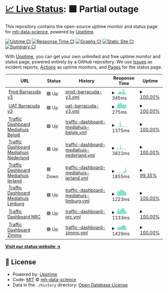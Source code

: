 # [📈 Live Status](https://demo.upptime.js.org): <!--live status--> **🟧 Partial outage**

This repository contains the open-source uptime monitor and status page for [mh-data-science](https://demo.upptime.js.org), powered by [Upptime](https://github.com/upptime/upptime).

[![Uptime CI](https://github.com/mh-data-science/upptime/workflows/Uptime%20CI/badge.svg)](https://github.com/mh-data-science/upptime/actions?query=workflow%3A%22Uptime+CI%22)
[![Response Time CI](https://github.com/mh-data-science/upptime/workflows/Response%20Time%20CI/badge.svg)](https://github.com/mh-data-science/upptime/actions?query=workflow%3A%22Response+Time+CI%22)
[![Graphs CI](https://github.com/mh-data-science/upptime/workflows/Graphs%20CI/badge.svg)](https://github.com/mh-data-science/upptime/actions?query=workflow%3A%22Graphs+CI%22)
[![Static Site CI](https://github.com/mh-data-science/upptime/workflows/Static%20Site%20CI/badge.svg)](https://github.com/mh-data-science/upptime/actions?query=workflow%3A%22Static+Site+CI%22)
[![Summary CI](https://github.com/mh-data-science/upptime/workflows/Summary%20CI/badge.svg)](https://github.com/mh-data-science/upptime/actions?query=workflow%3A%22Summary+CI%22)

With [Upptime](https://upptime.js.org), you can get your own unlimited and free uptime monitor and status page, powered entirely by a GitHub repository. We use [Issues](https://github.com/mh-data-science/upptime/issues) as incident reports, [Actions](https://github.com/mh-data-science/upptime/actions) as uptime monitors, and [Pages](https://demo.upptime.js.org) for the status page.

<!--start: status pages-->
<!-- This summary is generated by Upptime (https://github.com/upptime/upptime) -->
<!-- Do not edit this manually, your changes will be overwritten -->
<!-- prettier-ignore -->
| URL | Status | History | Response Time | Uptime |
| --- | ------ | ------- | ------------- | ------ |
| <img alt="" src="https://icons.duckduckgo.com/ip3/barracuda.mhtr.be.ico" height="13"> [Prod Barracuda v3](https://barracuda.mhtr.be/v3/docs) | 🟩 Up | [prod-barracuda-v3.yml](https://github.com/mh-data-science/upptime/commits/HEAD/history/prod-barracuda-v3.yml) | <details><summary><img alt="Response time graph" src="./graphs/prod-barracuda-v3/response-time-week.png" height="20"> 345ms</summary><br><a href="https://mh-data-science.github.io/upptime/history/prod-barracuda-v3"><img alt="Response time 354" src="https://img.shields.io/endpoint?url=https%3A%2F%2Fraw.githubusercontent.com%2Fmh-data-science%2Fupptime%2FHEAD%2Fapi%2Fprod-barracuda-v3%2Fresponse-time.json"></a><br><a href="https://mh-data-science.github.io/upptime/history/prod-barracuda-v3"><img alt="24-hour response time 262" src="https://img.shields.io/endpoint?url=https%3A%2F%2Fraw.githubusercontent.com%2Fmh-data-science%2Fupptime%2FHEAD%2Fapi%2Fprod-barracuda-v3%2Fresponse-time-day.json"></a><br><a href="https://mh-data-science.github.io/upptime/history/prod-barracuda-v3"><img alt="7-day response time 345" src="https://img.shields.io/endpoint?url=https%3A%2F%2Fraw.githubusercontent.com%2Fmh-data-science%2Fupptime%2FHEAD%2Fapi%2Fprod-barracuda-v3%2Fresponse-time-week.json"></a><br><a href="https://mh-data-science.github.io/upptime/history/prod-barracuda-v3"><img alt="30-day response time 433" src="https://img.shields.io/endpoint?url=https%3A%2F%2Fraw.githubusercontent.com%2Fmh-data-science%2Fupptime%2FHEAD%2Fapi%2Fprod-barracuda-v3%2Fresponse-time-month.json"></a><br><a href="https://mh-data-science.github.io/upptime/history/prod-barracuda-v3"><img alt="1-year response time 351" src="https://img.shields.io/endpoint?url=https%3A%2F%2Fraw.githubusercontent.com%2Fmh-data-science%2Fupptime%2FHEAD%2Fapi%2Fprod-barracuda-v3%2Fresponse-time-year.json"></a></details> | <details><summary><a href="https://mh-data-science.github.io/upptime/history/prod-barracuda-v3">100.00%</a></summary><a href="https://mh-data-science.github.io/upptime/history/prod-barracuda-v3"><img alt="All-time uptime 99.97%" src="https://img.shields.io/endpoint?url=https%3A%2F%2Fraw.githubusercontent.com%2Fmh-data-science%2Fupptime%2FHEAD%2Fapi%2Fprod-barracuda-v3%2Fuptime.json"></a><br><a href="https://mh-data-science.github.io/upptime/history/prod-barracuda-v3"><img alt="24-hour uptime 100.00%" src="https://img.shields.io/endpoint?url=https%3A%2F%2Fraw.githubusercontent.com%2Fmh-data-science%2Fupptime%2FHEAD%2Fapi%2Fprod-barracuda-v3%2Fuptime-day.json"></a><br><a href="https://mh-data-science.github.io/upptime/history/prod-barracuda-v3"><img alt="7-day uptime 100.00%" src="https://img.shields.io/endpoint?url=https%3A%2F%2Fraw.githubusercontent.com%2Fmh-data-science%2Fupptime%2FHEAD%2Fapi%2Fprod-barracuda-v3%2Fuptime-week.json"></a><br><a href="https://mh-data-science.github.io/upptime/history/prod-barracuda-v3"><img alt="30-day uptime 100.00%" src="https://img.shields.io/endpoint?url=https%3A%2F%2Fraw.githubusercontent.com%2Fmh-data-science%2Fupptime%2FHEAD%2Fapi%2Fprod-barracuda-v3%2Fuptime-month.json"></a><br><a href="https://mh-data-science.github.io/upptime/history/prod-barracuda-v3"><img alt="1-year uptime 100.00%" src="https://img.shields.io/endpoint?url=https%3A%2F%2Fraw.githubusercontent.com%2Fmh-data-science%2Fupptime%2FHEAD%2Fapi%2Fprod-barracuda-v3%2Fuptime-year.json"></a></details>
| <img alt="" src="https://icons.duckduckgo.com/ip3/barracuda-uat.mhtr.be.ico" height="13"> [UAT Barracuda v3](https://barracuda-uat.mhtr.be/v3/docs) | 🟩 Up | [uat-barracuda-v3.yml](https://github.com/mh-data-science/upptime/commits/HEAD/history/uat-barracuda-v3.yml) | <details><summary><img alt="Response time graph" src="./graphs/uat-barracuda-v3/response-time-week.png" height="20"> 275ms</summary><br><a href="https://mh-data-science.github.io/upptime/history/uat-barracuda-v3"><img alt="Response time 308" src="https://img.shields.io/endpoint?url=https%3A%2F%2Fraw.githubusercontent.com%2Fmh-data-science%2Fupptime%2FHEAD%2Fapi%2Fuat-barracuda-v3%2Fresponse-time.json"></a><br><a href="https://mh-data-science.github.io/upptime/history/uat-barracuda-v3"><img alt="24-hour response time 237" src="https://img.shields.io/endpoint?url=https%3A%2F%2Fraw.githubusercontent.com%2Fmh-data-science%2Fupptime%2FHEAD%2Fapi%2Fuat-barracuda-v3%2Fresponse-time-day.json"></a><br><a href="https://mh-data-science.github.io/upptime/history/uat-barracuda-v3"><img alt="7-day response time 275" src="https://img.shields.io/endpoint?url=https%3A%2F%2Fraw.githubusercontent.com%2Fmh-data-science%2Fupptime%2FHEAD%2Fapi%2Fuat-barracuda-v3%2Fresponse-time-week.json"></a><br><a href="https://mh-data-science.github.io/upptime/history/uat-barracuda-v3"><img alt="30-day response time 316" src="https://img.shields.io/endpoint?url=https%3A%2F%2Fraw.githubusercontent.com%2Fmh-data-science%2Fupptime%2FHEAD%2Fapi%2Fuat-barracuda-v3%2Fresponse-time-month.json"></a><br><a href="https://mh-data-science.github.io/upptime/history/uat-barracuda-v3"><img alt="1-year response time 304" src="https://img.shields.io/endpoint?url=https%3A%2F%2Fraw.githubusercontent.com%2Fmh-data-science%2Fupptime%2FHEAD%2Fapi%2Fuat-barracuda-v3%2Fresponse-time-year.json"></a></details> | <details><summary><a href="https://mh-data-science.github.io/upptime/history/uat-barracuda-v3">100.00%</a></summary><a href="https://mh-data-science.github.io/upptime/history/uat-barracuda-v3"><img alt="All-time uptime 99.67%" src="https://img.shields.io/endpoint?url=https%3A%2F%2Fraw.githubusercontent.com%2Fmh-data-science%2Fupptime%2FHEAD%2Fapi%2Fuat-barracuda-v3%2Fuptime.json"></a><br><a href="https://mh-data-science.github.io/upptime/history/uat-barracuda-v3"><img alt="24-hour uptime 100.00%" src="https://img.shields.io/endpoint?url=https%3A%2F%2Fraw.githubusercontent.com%2Fmh-data-science%2Fupptime%2FHEAD%2Fapi%2Fuat-barracuda-v3%2Fuptime-day.json"></a><br><a href="https://mh-data-science.github.io/upptime/history/uat-barracuda-v3"><img alt="7-day uptime 100.00%" src="https://img.shields.io/endpoint?url=https%3A%2F%2Fraw.githubusercontent.com%2Fmh-data-science%2Fupptime%2FHEAD%2Fapi%2Fuat-barracuda-v3%2Fuptime-week.json"></a><br><a href="https://mh-data-science.github.io/upptime/history/uat-barracuda-v3"><img alt="30-day uptime 93.95%" src="https://img.shields.io/endpoint?url=https%3A%2F%2Fraw.githubusercontent.com%2Fmh-data-science%2Fupptime%2FHEAD%2Fapi%2Fuat-barracuda-v3%2Fuptime-month.json"></a><br><a href="https://mh-data-science.github.io/upptime/history/uat-barracuda-v3"><img alt="1-year uptime 99.50%" src="https://img.shields.io/endpoint?url=https%3A%2F%2Fraw.githubusercontent.com%2Fmh-data-science%2Fupptime%2FHEAD%2Fapi%2Fuat-barracuda-v3%2Fuptime-year.json"></a></details>
| <img alt="" src="https://icons.duckduckgo.com/ip3/traffic.mediahuis.be.ico" height="13"> [Traffic Dashboard Mediahuis België](https://traffic.mediahuis.be/api/system/status) | 🟩 Up | [traffic-dashboard-mediahuis-belgie.yml](https://github.com/mh-data-science/upptime/commits/HEAD/history/traffic-dashboard-mediahuis-belgie.yml) | <details><summary><img alt="Response time graph" src="./graphs/traffic-dashboard-mediahuis-belgie/response-time-week.png" height="20"> 1375ms</summary><br><a href="https://mh-data-science.github.io/upptime/history/traffic-dashboard-mediahuis-belgie"><img alt="Response time 1613" src="https://img.shields.io/endpoint?url=https%3A%2F%2Fraw.githubusercontent.com%2Fmh-data-science%2Fupptime%2FHEAD%2Fapi%2Ftraffic-dashboard-mediahuis-belgie%2Fresponse-time.json"></a><br><a href="https://mh-data-science.github.io/upptime/history/traffic-dashboard-mediahuis-belgie"><img alt="24-hour response time 681" src="https://img.shields.io/endpoint?url=https%3A%2F%2Fraw.githubusercontent.com%2Fmh-data-science%2Fupptime%2FHEAD%2Fapi%2Ftraffic-dashboard-mediahuis-belgie%2Fresponse-time-day.json"></a><br><a href="https://mh-data-science.github.io/upptime/history/traffic-dashboard-mediahuis-belgie"><img alt="7-day response time 1375" src="https://img.shields.io/endpoint?url=https%3A%2F%2Fraw.githubusercontent.com%2Fmh-data-science%2Fupptime%2FHEAD%2Fapi%2Ftraffic-dashboard-mediahuis-belgie%2Fresponse-time-week.json"></a><br><a href="https://mh-data-science.github.io/upptime/history/traffic-dashboard-mediahuis-belgie"><img alt="30-day response time 1480" src="https://img.shields.io/endpoint?url=https%3A%2F%2Fraw.githubusercontent.com%2Fmh-data-science%2Fupptime%2FHEAD%2Fapi%2Ftraffic-dashboard-mediahuis-belgie%2Fresponse-time-month.json"></a><br><a href="https://mh-data-science.github.io/upptime/history/traffic-dashboard-mediahuis-belgie"><img alt="1-year response time 1723" src="https://img.shields.io/endpoint?url=https%3A%2F%2Fraw.githubusercontent.com%2Fmh-data-science%2Fupptime%2FHEAD%2Fapi%2Ftraffic-dashboard-mediahuis-belgie%2Fresponse-time-year.json"></a></details> | <details><summary><a href="https://mh-data-science.github.io/upptime/history/traffic-dashboard-mediahuis-belgie">100.00%</a></summary><a href="https://mh-data-science.github.io/upptime/history/traffic-dashboard-mediahuis-belgie"><img alt="All-time uptime 98.53%" src="https://img.shields.io/endpoint?url=https%3A%2F%2Fraw.githubusercontent.com%2Fmh-data-science%2Fupptime%2FHEAD%2Fapi%2Ftraffic-dashboard-mediahuis-belgie%2Fuptime.json"></a><br><a href="https://mh-data-science.github.io/upptime/history/traffic-dashboard-mediahuis-belgie"><img alt="24-hour uptime 100.00%" src="https://img.shields.io/endpoint?url=https%3A%2F%2Fraw.githubusercontent.com%2Fmh-data-science%2Fupptime%2FHEAD%2Fapi%2Ftraffic-dashboard-mediahuis-belgie%2Fuptime-day.json"></a><br><a href="https://mh-data-science.github.io/upptime/history/traffic-dashboard-mediahuis-belgie"><img alt="7-day uptime 100.00%" src="https://img.shields.io/endpoint?url=https%3A%2F%2Fraw.githubusercontent.com%2Fmh-data-science%2Fupptime%2FHEAD%2Fapi%2Ftraffic-dashboard-mediahuis-belgie%2Fuptime-week.json"></a><br><a href="https://mh-data-science.github.io/upptime/history/traffic-dashboard-mediahuis-belgie"><img alt="30-day uptime 99.73%" src="https://img.shields.io/endpoint?url=https%3A%2F%2Fraw.githubusercontent.com%2Fmh-data-science%2Fupptime%2FHEAD%2Fapi%2Ftraffic-dashboard-mediahuis-belgie%2Fuptime-month.json"></a><br><a href="https://mh-data-science.github.io/upptime/history/traffic-dashboard-mediahuis-belgie"><img alt="1-year uptime 98.95%" src="https://img.shields.io/endpoint?url=https%3A%2F%2Fraw.githubusercontent.com%2Fmh-data-science%2Fupptime%2FHEAD%2Fapi%2Ftraffic-dashboard-mediahuis-belgie%2Fuptime-year.json"></a></details>
| <img alt="" src="https://icons.duckduckgo.com/ip3/traffic-tmg.mediahuis.nl.ico" height="13"> [Traffic Dashboard Mediahuis Nederland](https://traffic-tmg.mediahuis.nl/api/system/status) | 🟩 Up | [traffic-dashboard-mediahuis-nederland.yml](https://github.com/mh-data-science/upptime/commits/HEAD/history/traffic-dashboard-mediahuis-nederland.yml) | <details><summary><img alt="Response time graph" src="./graphs/traffic-dashboard-mediahuis-nederland/response-time-week.png" height="20"> 3822ms</summary><br><a href="https://mh-data-science.github.io/upptime/history/traffic-dashboard-mediahuis-nederland"><img alt="Response time 2109" src="https://img.shields.io/endpoint?url=https%3A%2F%2Fraw.githubusercontent.com%2Fmh-data-science%2Fupptime%2FHEAD%2Fapi%2Ftraffic-dashboard-mediahuis-nederland%2Fresponse-time.json"></a><br><a href="https://mh-data-science.github.io/upptime/history/traffic-dashboard-mediahuis-nederland"><img alt="24-hour response time 1990" src="https://img.shields.io/endpoint?url=https%3A%2F%2Fraw.githubusercontent.com%2Fmh-data-science%2Fupptime%2FHEAD%2Fapi%2Ftraffic-dashboard-mediahuis-nederland%2Fresponse-time-day.json"></a><br><a href="https://mh-data-science.github.io/upptime/history/traffic-dashboard-mediahuis-nederland"><img alt="7-day response time 3822" src="https://img.shields.io/endpoint?url=https%3A%2F%2Fraw.githubusercontent.com%2Fmh-data-science%2Fupptime%2FHEAD%2Fapi%2Ftraffic-dashboard-mediahuis-nederland%2Fresponse-time-week.json"></a><br><a href="https://mh-data-science.github.io/upptime/history/traffic-dashboard-mediahuis-nederland"><img alt="30-day response time 2448" src="https://img.shields.io/endpoint?url=https%3A%2F%2Fraw.githubusercontent.com%2Fmh-data-science%2Fupptime%2FHEAD%2Fapi%2Ftraffic-dashboard-mediahuis-nederland%2Fresponse-time-month.json"></a><br><a href="https://mh-data-science.github.io/upptime/history/traffic-dashboard-mediahuis-nederland"><img alt="1-year response time 2189" src="https://img.shields.io/endpoint?url=https%3A%2F%2Fraw.githubusercontent.com%2Fmh-data-science%2Fupptime%2FHEAD%2Fapi%2Ftraffic-dashboard-mediahuis-nederland%2Fresponse-time-year.json"></a></details> | <details><summary><a href="https://mh-data-science.github.io/upptime/history/traffic-dashboard-mediahuis-nederland">100.00%</a></summary><a href="https://mh-data-science.github.io/upptime/history/traffic-dashboard-mediahuis-nederland"><img alt="All-time uptime 99.43%" src="https://img.shields.io/endpoint?url=https%3A%2F%2Fraw.githubusercontent.com%2Fmh-data-science%2Fupptime%2FHEAD%2Fapi%2Ftraffic-dashboard-mediahuis-nederland%2Fuptime.json"></a><br><a href="https://mh-data-science.github.io/upptime/history/traffic-dashboard-mediahuis-nederland"><img alt="24-hour uptime 100.00%" src="https://img.shields.io/endpoint?url=https%3A%2F%2Fraw.githubusercontent.com%2Fmh-data-science%2Fupptime%2FHEAD%2Fapi%2Ftraffic-dashboard-mediahuis-nederland%2Fuptime-day.json"></a><br><a href="https://mh-data-science.github.io/upptime/history/traffic-dashboard-mediahuis-nederland"><img alt="7-day uptime 100.00%" src="https://img.shields.io/endpoint?url=https%3A%2F%2Fraw.githubusercontent.com%2Fmh-data-science%2Fupptime%2FHEAD%2Fapi%2Ftraffic-dashboard-mediahuis-nederland%2Fuptime-week.json"></a><br><a href="https://mh-data-science.github.io/upptime/history/traffic-dashboard-mediahuis-nederland"><img alt="30-day uptime 99.86%" src="https://img.shields.io/endpoint?url=https%3A%2F%2Fraw.githubusercontent.com%2Fmh-data-science%2Fupptime%2FHEAD%2Fapi%2Ftraffic-dashboard-mediahuis-nederland%2Fuptime-month.json"></a><br><a href="https://mh-data-science.github.io/upptime/history/traffic-dashboard-mediahuis-nederland"><img alt="1-year uptime 99.12%" src="https://img.shields.io/endpoint?url=https%3A%2F%2Fraw.githubusercontent.com%2Fmh-data-science%2Fupptime%2FHEAD%2Fapi%2Ftraffic-dashboard-mediahuis-nederland%2Fuptime-year.json"></a></details>
| <img alt="" src="https://icons.duckduckgo.com/ip3/traffic-inm.mediahuis.ie.ico" height="13"> [Traffic Dashboard Mediahuis Ierland](https://traffic-inm.mediahuis.ie/api/system/status) | 🟥 Down | [traffic-dashboard-mediahuis-ierland.yml](https://github.com/mh-data-science/upptime/commits/HEAD/history/traffic-dashboard-mediahuis-ierland.yml) | <details><summary><img alt="Response time graph" src="./graphs/traffic-dashboard-mediahuis-ierland/response-time-week.png" height="20"> 1855ms</summary><br><a href="https://mh-data-science.github.io/upptime/history/traffic-dashboard-mediahuis-ierland"><img alt="Response time 2631" src="https://img.shields.io/endpoint?url=https%3A%2F%2Fraw.githubusercontent.com%2Fmh-data-science%2Fupptime%2FHEAD%2Fapi%2Ftraffic-dashboard-mediahuis-ierland%2Fresponse-time.json"></a><br><a href="https://mh-data-science.github.io/upptime/history/traffic-dashboard-mediahuis-ierland"><img alt="24-hour response time 462" src="https://img.shields.io/endpoint?url=https%3A%2F%2Fraw.githubusercontent.com%2Fmh-data-science%2Fupptime%2FHEAD%2Fapi%2Ftraffic-dashboard-mediahuis-ierland%2Fresponse-time-day.json"></a><br><a href="https://mh-data-science.github.io/upptime/history/traffic-dashboard-mediahuis-ierland"><img alt="7-day response time 1855" src="https://img.shields.io/endpoint?url=https%3A%2F%2Fraw.githubusercontent.com%2Fmh-data-science%2Fupptime%2FHEAD%2Fapi%2Ftraffic-dashboard-mediahuis-ierland%2Fresponse-time-week.json"></a><br><a href="https://mh-data-science.github.io/upptime/history/traffic-dashboard-mediahuis-ierland"><img alt="30-day response time 2538" src="https://img.shields.io/endpoint?url=https%3A%2F%2Fraw.githubusercontent.com%2Fmh-data-science%2Fupptime%2FHEAD%2Fapi%2Ftraffic-dashboard-mediahuis-ierland%2Fresponse-time-month.json"></a><br><a href="https://mh-data-science.github.io/upptime/history/traffic-dashboard-mediahuis-ierland"><img alt="1-year response time 2897" src="https://img.shields.io/endpoint?url=https%3A%2F%2Fraw.githubusercontent.com%2Fmh-data-science%2Fupptime%2FHEAD%2Fapi%2Ftraffic-dashboard-mediahuis-ierland%2Fresponse-time-year.json"></a></details> | <details><summary><a href="https://mh-data-science.github.io/upptime/history/traffic-dashboard-mediahuis-ierland">99.35%</a></summary><a href="https://mh-data-science.github.io/upptime/history/traffic-dashboard-mediahuis-ierland"><img alt="All-time uptime 99.85%" src="https://img.shields.io/endpoint?url=https%3A%2F%2Fraw.githubusercontent.com%2Fmh-data-science%2Fupptime%2FHEAD%2Fapi%2Ftraffic-dashboard-mediahuis-ierland%2Fuptime.json"></a><br><a href="https://mh-data-science.github.io/upptime/history/traffic-dashboard-mediahuis-ierland"><img alt="24-hour uptime 99.96%" src="https://img.shields.io/endpoint?url=https%3A%2F%2Fraw.githubusercontent.com%2Fmh-data-science%2Fupptime%2FHEAD%2Fapi%2Ftraffic-dashboard-mediahuis-ierland%2Fuptime-day.json"></a><br><a href="https://mh-data-science.github.io/upptime/history/traffic-dashboard-mediahuis-ierland"><img alt="7-day uptime 99.35%" src="https://img.shields.io/endpoint?url=https%3A%2F%2Fraw.githubusercontent.com%2Fmh-data-science%2Fupptime%2FHEAD%2Fapi%2Ftraffic-dashboard-mediahuis-ierland%2Fuptime-week.json"></a><br><a href="https://mh-data-science.github.io/upptime/history/traffic-dashboard-mediahuis-ierland"><img alt="30-day uptime 99.85%" src="https://img.shields.io/endpoint?url=https%3A%2F%2Fraw.githubusercontent.com%2Fmh-data-science%2Fupptime%2FHEAD%2Fapi%2Ftraffic-dashboard-mediahuis-ierland%2Fuptime-month.json"></a><br><a href="https://mh-data-science.github.io/upptime/history/traffic-dashboard-mediahuis-ierland"><img alt="1-year uptime 99.83%" src="https://img.shields.io/endpoint?url=https%3A%2F%2Fraw.githubusercontent.com%2Fmh-data-science%2Fupptime%2FHEAD%2Fapi%2Ftraffic-dashboard-mediahuis-ierland%2Fuptime-year.json"></a></details>
| <img alt="" src="https://icons.duckduckgo.com/ip3/traffic-lim.mediahuis.nl.ico" height="13"> [Traffic Dashboard Mediahuis Limburg](https://traffic-lim.mediahuis.nl) | 🟩 Up | [traffic-dashboard-mediahuis-limburg.yml](https://github.com/mh-data-science/upptime/commits/HEAD/history/traffic-dashboard-mediahuis-limburg.yml) | <details><summary><img alt="Response time graph" src="./graphs/traffic-dashboard-mediahuis-limburg/response-time-week.png" height="20"> 1223ms</summary><br><a href="https://mh-data-science.github.io/upptime/history/traffic-dashboard-mediahuis-limburg"><img alt="Response time 1220" src="https://img.shields.io/endpoint?url=https%3A%2F%2Fraw.githubusercontent.com%2Fmh-data-science%2Fupptime%2FHEAD%2Fapi%2Ftraffic-dashboard-mediahuis-limburg%2Fresponse-time.json"></a><br><a href="https://mh-data-science.github.io/upptime/history/traffic-dashboard-mediahuis-limburg"><img alt="24-hour response time 821" src="https://img.shields.io/endpoint?url=https%3A%2F%2Fraw.githubusercontent.com%2Fmh-data-science%2Fupptime%2FHEAD%2Fapi%2Ftraffic-dashboard-mediahuis-limburg%2Fresponse-time-day.json"></a><br><a href="https://mh-data-science.github.io/upptime/history/traffic-dashboard-mediahuis-limburg"><img alt="7-day response time 1223" src="https://img.shields.io/endpoint?url=https%3A%2F%2Fraw.githubusercontent.com%2Fmh-data-science%2Fupptime%2FHEAD%2Fapi%2Ftraffic-dashboard-mediahuis-limburg%2Fresponse-time-week.json"></a><br><a href="https://mh-data-science.github.io/upptime/history/traffic-dashboard-mediahuis-limburg"><img alt="30-day response time 1232" src="https://img.shields.io/endpoint?url=https%3A%2F%2Fraw.githubusercontent.com%2Fmh-data-science%2Fupptime%2FHEAD%2Fapi%2Ftraffic-dashboard-mediahuis-limburg%2Fresponse-time-month.json"></a><br><a href="https://mh-data-science.github.io/upptime/history/traffic-dashboard-mediahuis-limburg"><img alt="1-year response time 1235" src="https://img.shields.io/endpoint?url=https%3A%2F%2Fraw.githubusercontent.com%2Fmh-data-science%2Fupptime%2FHEAD%2Fapi%2Ftraffic-dashboard-mediahuis-limburg%2Fresponse-time-year.json"></a></details> | <details><summary><a href="https://mh-data-science.github.io/upptime/history/traffic-dashboard-mediahuis-limburg">100.00%</a></summary><a href="https://mh-data-science.github.io/upptime/history/traffic-dashboard-mediahuis-limburg"><img alt="All-time uptime 99.97%" src="https://img.shields.io/endpoint?url=https%3A%2F%2Fraw.githubusercontent.com%2Fmh-data-science%2Fupptime%2FHEAD%2Fapi%2Ftraffic-dashboard-mediahuis-limburg%2Fuptime.json"></a><br><a href="https://mh-data-science.github.io/upptime/history/traffic-dashboard-mediahuis-limburg"><img alt="24-hour uptime 100.00%" src="https://img.shields.io/endpoint?url=https%3A%2F%2Fraw.githubusercontent.com%2Fmh-data-science%2Fupptime%2FHEAD%2Fapi%2Ftraffic-dashboard-mediahuis-limburg%2Fuptime-day.json"></a><br><a href="https://mh-data-science.github.io/upptime/history/traffic-dashboard-mediahuis-limburg"><img alt="7-day uptime 100.00%" src="https://img.shields.io/endpoint?url=https%3A%2F%2Fraw.githubusercontent.com%2Fmh-data-science%2Fupptime%2FHEAD%2Fapi%2Ftraffic-dashboard-mediahuis-limburg%2Fuptime-week.json"></a><br><a href="https://mh-data-science.github.io/upptime/history/traffic-dashboard-mediahuis-limburg"><img alt="30-day uptime 100.00%" src="https://img.shields.io/endpoint?url=https%3A%2F%2Fraw.githubusercontent.com%2Fmh-data-science%2Fupptime%2FHEAD%2Fapi%2Ftraffic-dashboard-mediahuis-limburg%2Fuptime-month.json"></a><br><a href="https://mh-data-science.github.io/upptime/history/traffic-dashboard-mediahuis-limburg"><img alt="1-year uptime 99.98%" src="https://img.shields.io/endpoint?url=https%3A%2F%2Fraw.githubusercontent.com%2Fmh-data-science%2Fupptime%2FHEAD%2Fapi%2Ftraffic-dashboard-mediahuis-limburg%2Fuptime-year.json"></a></details>
| <img alt="" src="https://icons.duckduckgo.com/ip3/traffic.mediahuis.nl.ico" height="13"> [Traffic Dashboard NRC](https://traffic.mediahuis.nl) | 🟩 Up | [traffic-dashboard-nrc.yml](https://github.com/mh-data-science/upptime/commits/HEAD/history/traffic-dashboard-nrc.yml) | <details><summary><img alt="Response time graph" src="./graphs/traffic-dashboard-nrc/response-time-week.png" height="20"> 1133ms</summary><br><a href="https://mh-data-science.github.io/upptime/history/traffic-dashboard-nrc"><img alt="Response time 1115" src="https://img.shields.io/endpoint?url=https%3A%2F%2Fraw.githubusercontent.com%2Fmh-data-science%2Fupptime%2FHEAD%2Fapi%2Ftraffic-dashboard-nrc%2Fresponse-time.json"></a><br><a href="https://mh-data-science.github.io/upptime/history/traffic-dashboard-nrc"><img alt="24-hour response time 757" src="https://img.shields.io/endpoint?url=https%3A%2F%2Fraw.githubusercontent.com%2Fmh-data-science%2Fupptime%2FHEAD%2Fapi%2Ftraffic-dashboard-nrc%2Fresponse-time-day.json"></a><br><a href="https://mh-data-science.github.io/upptime/history/traffic-dashboard-nrc"><img alt="7-day response time 1133" src="https://img.shields.io/endpoint?url=https%3A%2F%2Fraw.githubusercontent.com%2Fmh-data-science%2Fupptime%2FHEAD%2Fapi%2Ftraffic-dashboard-nrc%2Fresponse-time-week.json"></a><br><a href="https://mh-data-science.github.io/upptime/history/traffic-dashboard-nrc"><img alt="30-day response time 1138" src="https://img.shields.io/endpoint?url=https%3A%2F%2Fraw.githubusercontent.com%2Fmh-data-science%2Fupptime%2FHEAD%2Fapi%2Ftraffic-dashboard-nrc%2Fresponse-time-month.json"></a><br><a href="https://mh-data-science.github.io/upptime/history/traffic-dashboard-nrc"><img alt="1-year response time 1135" src="https://img.shields.io/endpoint?url=https%3A%2F%2Fraw.githubusercontent.com%2Fmh-data-science%2Fupptime%2FHEAD%2Fapi%2Ftraffic-dashboard-nrc%2Fresponse-time-year.json"></a></details> | <details><summary><a href="https://mh-data-science.github.io/upptime/history/traffic-dashboard-nrc">100.00%</a></summary><a href="https://mh-data-science.github.io/upptime/history/traffic-dashboard-nrc"><img alt="All-time uptime 99.52%" src="https://img.shields.io/endpoint?url=https%3A%2F%2Fraw.githubusercontent.com%2Fmh-data-science%2Fupptime%2FHEAD%2Fapi%2Ftraffic-dashboard-nrc%2Fuptime.json"></a><br><a href="https://mh-data-science.github.io/upptime/history/traffic-dashboard-nrc"><img alt="24-hour uptime 100.00%" src="https://img.shields.io/endpoint?url=https%3A%2F%2Fraw.githubusercontent.com%2Fmh-data-science%2Fupptime%2FHEAD%2Fapi%2Ftraffic-dashboard-nrc%2Fuptime-day.json"></a><br><a href="https://mh-data-science.github.io/upptime/history/traffic-dashboard-nrc"><img alt="7-day uptime 100.00%" src="https://img.shields.io/endpoint?url=https%3A%2F%2Fraw.githubusercontent.com%2Fmh-data-science%2Fupptime%2FHEAD%2Fapi%2Ftraffic-dashboard-nrc%2Fuptime-week.json"></a><br><a href="https://mh-data-science.github.io/upptime/history/traffic-dashboard-nrc"><img alt="30-day uptime 100.00%" src="https://img.shields.io/endpoint?url=https%3A%2F%2Fraw.githubusercontent.com%2Fmh-data-science%2Fupptime%2FHEAD%2Fapi%2Ftraffic-dashboard-nrc%2Fuptime-month.json"></a><br><a href="https://mh-data-science.github.io/upptime/history/traffic-dashboard-nrc"><img alt="1-year uptime 99.62%" src="https://img.shields.io/endpoint?url=https%3A%2F%2Fraw.githubusercontent.com%2Fmh-data-science%2Fupptime%2FHEAD%2Fapi%2Ftraffic-dashboard-nrc%2Fuptime-year.json"></a></details>
| <img alt="" src="https://icons.duckduckgo.com/ip3/traffic-zimmo.mediahuis.be.ico" height="13"> [Traffic Dashboard Zimmo](https://traffic-zimmo.mediahuis.be) | 🟩 Up | [traffic-dashboard-zimmo.yml](https://github.com/mh-data-science/upptime/commits/HEAD/history/traffic-dashboard-zimmo.yml) | <details><summary><img alt="Response time graph" src="./graphs/traffic-dashboard-zimmo/response-time-week.png" height="20"> 1429ms</summary><br><a href="https://mh-data-science.github.io/upptime/history/traffic-dashboard-zimmo"><img alt="Response time 1139" src="https://img.shields.io/endpoint?url=https%3A%2F%2Fraw.githubusercontent.com%2Fmh-data-science%2Fupptime%2FHEAD%2Fapi%2Ftraffic-dashboard-zimmo%2Fresponse-time.json"></a><br><a href="https://mh-data-science.github.io/upptime/history/traffic-dashboard-zimmo"><img alt="24-hour response time 1168" src="https://img.shields.io/endpoint?url=https%3A%2F%2Fraw.githubusercontent.com%2Fmh-data-science%2Fupptime%2FHEAD%2Fapi%2Ftraffic-dashboard-zimmo%2Fresponse-time-day.json"></a><br><a href="https://mh-data-science.github.io/upptime/history/traffic-dashboard-zimmo"><img alt="7-day response time 1429" src="https://img.shields.io/endpoint?url=https%3A%2F%2Fraw.githubusercontent.com%2Fmh-data-science%2Fupptime%2FHEAD%2Fapi%2Ftraffic-dashboard-zimmo%2Fresponse-time-week.json"></a><br><a href="https://mh-data-science.github.io/upptime/history/traffic-dashboard-zimmo"><img alt="30-day response time 1266" src="https://img.shields.io/endpoint?url=https%3A%2F%2Fraw.githubusercontent.com%2Fmh-data-science%2Fupptime%2FHEAD%2Fapi%2Ftraffic-dashboard-zimmo%2Fresponse-time-month.json"></a><br><a href="https://mh-data-science.github.io/upptime/history/traffic-dashboard-zimmo"><img alt="1-year response time 1174" src="https://img.shields.io/endpoint?url=https%3A%2F%2Fraw.githubusercontent.com%2Fmh-data-science%2Fupptime%2FHEAD%2Fapi%2Ftraffic-dashboard-zimmo%2Fresponse-time-year.json"></a></details> | <details><summary><a href="https://mh-data-science.github.io/upptime/history/traffic-dashboard-zimmo">100.00%</a></summary><a href="https://mh-data-science.github.io/upptime/history/traffic-dashboard-zimmo"><img alt="All-time uptime 99.75%" src="https://img.shields.io/endpoint?url=https%3A%2F%2Fraw.githubusercontent.com%2Fmh-data-science%2Fupptime%2FHEAD%2Fapi%2Ftraffic-dashboard-zimmo%2Fuptime.json"></a><br><a href="https://mh-data-science.github.io/upptime/history/traffic-dashboard-zimmo"><img alt="24-hour uptime 100.00%" src="https://img.shields.io/endpoint?url=https%3A%2F%2Fraw.githubusercontent.com%2Fmh-data-science%2Fupptime%2FHEAD%2Fapi%2Ftraffic-dashboard-zimmo%2Fuptime-day.json"></a><br><a href="https://mh-data-science.github.io/upptime/history/traffic-dashboard-zimmo"><img alt="7-day uptime 100.00%" src="https://img.shields.io/endpoint?url=https%3A%2F%2Fraw.githubusercontent.com%2Fmh-data-science%2Fupptime%2FHEAD%2Fapi%2Ftraffic-dashboard-zimmo%2Fuptime-week.json"></a><br><a href="https://mh-data-science.github.io/upptime/history/traffic-dashboard-zimmo"><img alt="30-day uptime 100.00%" src="https://img.shields.io/endpoint?url=https%3A%2F%2Fraw.githubusercontent.com%2Fmh-data-science%2Fupptime%2FHEAD%2Fapi%2Ftraffic-dashboard-zimmo%2Fuptime-month.json"></a><br><a href="https://mh-data-science.github.io/upptime/history/traffic-dashboard-zimmo"><img alt="1-year uptime 99.99%" src="https://img.shields.io/endpoint?url=https%3A%2F%2Fraw.githubusercontent.com%2Fmh-data-science%2Fupptime%2FHEAD%2Fapi%2Ftraffic-dashboard-zimmo%2Fuptime-year.json"></a></details>

<!--end: status pages-->

[**Visit our status website →**](https://demo.upptime.js.org)

## 📄 License

- Powered by: [Upptime](https://github.com/upptime/upptime)
- Code: [MIT](./LICENSE) © [mh-data-science](https://demo.upptime.js.org)
- Data in the `./history` directory: [Open Database License](https://opendatacommons.org/licenses/odbl/1-0/)

